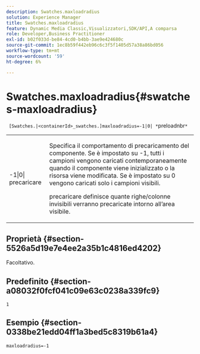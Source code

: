 ```yaml
---
description: Swatches.maxloadradius
solution: Experience Manager
title: Swatches.maxloadradius
feature: Dynamic Media Classic,Visualizzatori,SDK/API,A comparsa
role: Developer,Business Practitioner
exl-id: b02f033d-be84-4cd0-b4bb-3ae9e424680c
source-git-commit: 1ec8b59f442eb96c6c3f5f1405d57a38a86bd056
workflow-type: tm+mt
source-wordcount: '59'
ht-degree: 6%

---
```


# Swatches.maxloadradius{#swatches-maxloadradius}

` [Swatches.|<containerId>_swatches.]maxloadradius=-1|0| *`preloadnbr`*`

<table id="table_4A27394B6B4347D69CAC5A59EE0FBC6F"> 
 <tbody> 
  <tr> 
   <td colname="col1"> <p><span class="codeph"> -1|0|<span class="varname"> precaricare</span></span> </p> </td> 
   <td colname="col2"> <p> Specifica il comportamento di precaricamento del componente. Se è impostato su <span class="codeph"> -1</span>, tutti i campioni vengono caricati contemporaneamente quando il componente viene inizializzato o la risorsa viene modificata. Se è impostato su <span class="codeph"> 0</span> vengono caricati solo i campioni visibili. </p> <p><span class="codeph"> <span class="varname"> </span></span> precaricare definisce quante righe/colonne invisibili verranno precaricate intorno all’area visibile. </p> </td> 
  </tr> 
 </tbody> 
</table>

## Proprietà {#section-5526a5d19e7e4ee2a35b1c4816ed4202}

Facoltativo.

## Predefinito {#section-a08032f0fcf041c09e63c0238a339fc9}

`1`

## Esempio {#section-0338be21edd04ff1a3bed5c8319b61a4}

`maxloadradius=-1`

